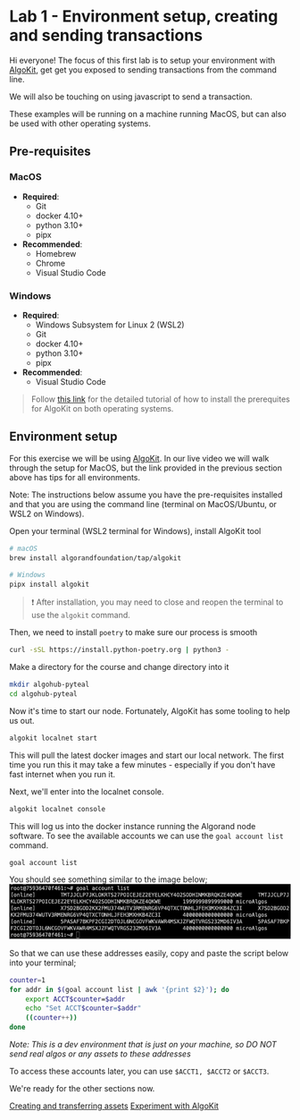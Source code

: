 # Lab 1 - Environment setup, creating and sending transactions

Hi everyone! The focus of this first lab is to setup your environment with [AlgoKit](https://developer.algorand.org/algokit/), get get you exposed to sending transactions from the command line.

We will also be touching on using javascript to send a transaction.

These examples will be running on a machine running MacOS, but can also be used with other operating systems.

## Pre-requisites

### MacOS

- **Required**:
  - Git
  - docker 4.10+
  - python 3.10+
  - pipx
- **Recommended**:
  - Homebrew
  - Chrome
  - Visual Studio Code

### Windows

- **Required**:
  - Windows Subsystem for Linux 2 (WSL2)
  - Git
  - docker 4.10+
  - python 3.10+
  - pipx
- **Recommended**:
  - Visual Studio Code

> Follow [this link](https://developer.algorand.org/algokit/) for the detailed tutorial of how to install the prerequites for AlgoKit on both operating systems.

## Environment setup

For this exercise we will be using [AlgoKit](https://developer.algorand.org/algokit/). In our live video we will walk through the setup for MacOS, but the link provided in the previous section above has tips for all environments.

Note: The instructions below assume you have the pre-requisites installed and that you are using the command line (terminal on MacOS/Ubuntu, or WSL2 on Windows).

Open your terminal (WSL2 terminal for Windows), install AlgoKit tool

```bash
# macOS
brew install algorandfoundation/tap/algokit
```

```bash
# Windows
pipx install algokit
```

> :exclamation: After installation, you may need to close and reopen the terminal to use the `algokit` command.

Then, we need to install `poetry` to make sure our process is smooth

```bash
curl -sSL https://install.python-poetry.org | python3 -
```

Make a directory for the course and change directory into it

```bash
mkdir algohub-pyteal
cd algohub-pyteal
```

Now it's time to start our node. Fortunately, AlgoKit has some tooling to help us out.

```bash
algokit localnet start
```

This will pull the latest docker images and start our local network. The first time you run this it may take a few minutes - especially if you don't have fast internet when you run it.

Next, we'll enter into the localnet console.

```bash
algokit localnet console
```
This will log us into the docker instance running the Algorand node software. To see the available accounts we can use the `goal account list` command.

```bash
goal account list
```

You should see something similar to the image below;
![account list](./account_list.png)

So that we can use these addresses easily, copy and paste the script below into your terminal;

```bash
counter=1
for addr in $(goal account list | awk '{print $2}'); do
    export ACCT$counter=$addr
    echo "Set ACCT$counter=$addr"
    ((counter++))
done
```
*Note: This is a dev environment that is just on your machine, so DO NOT send real algos or any assets to these addresses*

To access these accounts later, you can use `$ACCT1, $ACCT2` or `$ACCT3`.

We're ready for the other sections now.

[Creating and transferring assets](Assets.md)
[Experiment with AlgoKit](Experiment.md)